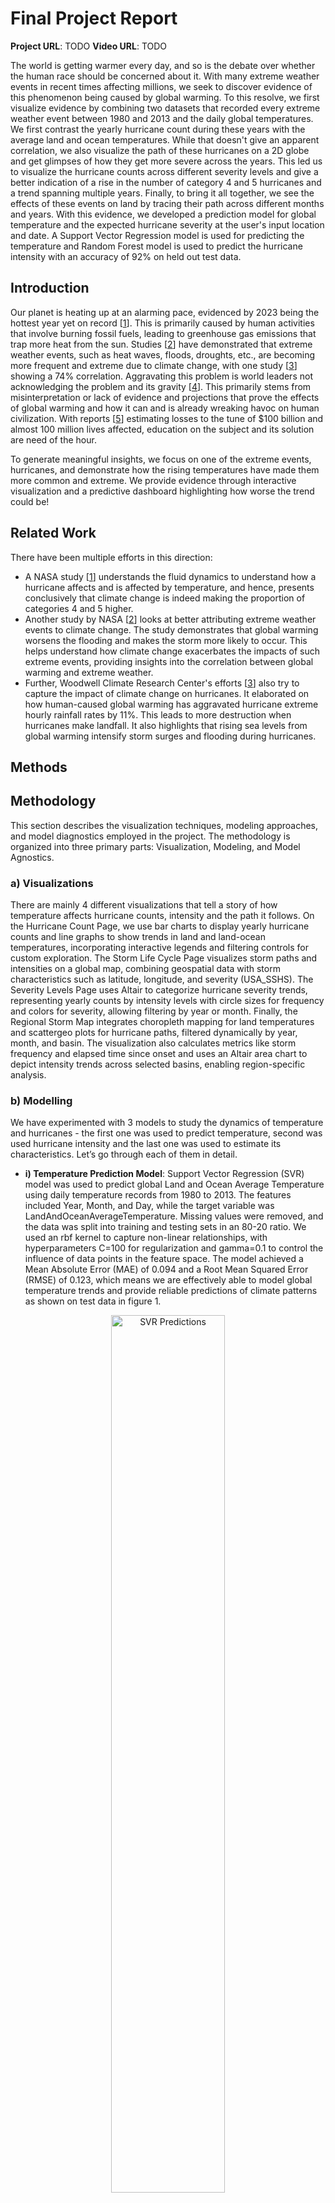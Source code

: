 # Final Project Report

**Project URL**: TODO
**Video URL**: TODO

The world is getting warmer every day, and so is the debate over whether the human race should be concerned about it. With many extreme weather events in recent times affecting millions, we seek to discover evidence of this phenomenon being caused by global warming. To this resolve, we first visualize evidence by combining two datasets that recorded every extreme weather event between 1980 and 2013 and the daily global temperatures. We first contrast the yearly hurricane count during these years with the average land and ocean temperatures. While that doesn't give an apparent correlation, we also visualize the path of these hurricanes on a 2D globe and get glimpses of how they get more severe across the years. This led us to visualize the hurricane counts across different severity levels and give a better indication of a rise in the number of category 4 and 5 hurricanes and a trend spanning multiple years. Finally, to bring it all together, we see the effects of these events on land by tracing their path across different months and years. With this evidence, we developed a prediction model for global temperature and the expected hurricane severity at the user's input location and date. A Support Vector Regression model is used for predicting the temperature and Random Forest model is used to predict the hurricane intensity with an accuracy of 92% on held out test data.

## Introduction
Our planet is heating up at an alarming pace, evidenced by 2023 being the hottest year yet on record [[1](https://climate.copernicus.eu/global-climate-highlights-2023)]. This is primarily caused by human activities that involve burning fossil fuels, leading to greenhouse gas emissions that trap more heat from the sun. Studies [[2](https://science.nasa.gov/climate-change/extreme-weather/)] have demonstrated that extreme weather events, such as heat waves, floods, droughts, etc., are becoming more frequent and extreme due to climate change, with one study [[3](https://interactive.carbonbrief.org/attribution-studies/index.html)] showing a 74% correlation. Aggravating this problem is world leaders not acknowledging the problem and its gravity [[4](https://www.latimes.com/opinion/story/2024-12-02/climate-change-united-states-cop29-trump)]. This primarily stems from misinterpretation or lack of evidence and projections that prove the effects of global warming and how it can and is already wreaking havoc on human civilization. With reports [[5](https://www.rms.com/catastrophe-modeling-report-2023)] estimating losses to the tune of $100 billion and almost 100 million lives affected, education on the subject and its solution are need of the hour.

To generate meaningful insights, we focus on one of the extreme events, hurricanes, and demonstrate how the rising temperatures have made them more common and extreme. We provide evidence through interactive visualization and a predictive dashboard highlighting how worse the trend could be!

## Related Work
There have been multiple efforts in this direction:
- A NASA study [[1](https://science.nasa.gov/earth/climate-change/a-force-of-nature-hurricanes-in-a-changing-climate/)] understands the fluid dynamics to understand how a hurricane affects and is affected by temperature, and hence, presents conclusively that climate change is indeed making the proportion of categories 4 and 5 higher.
- Another study by NASA [[2](https://science.nasa.gov/climate-change/extreme-weather/)] looks at better attributing extreme weather events to climate change. The study demonstrates that global warming worsens the flooding and makes the storm more likely to occur. This helps understand how climate change exacerbates the impacts of such extreme events, providing insights into the correlation between global warming and extreme weather.
- Further, Woodwell Climate Research Center's efforts [[3](https://www.woodwellclimate.org/how-climate-change-is-affecting-hurricanes/)] also try to capture the impact of climate change on hurricanes. It elaborated on how human-caused global warming has aggravated hurricane extreme hourly rainfall rates by 11%. This leads to more destruction when hurricanes make landfall. It also highlights that rising sea levels from global warming intensify storm surges and flooding during hurricanes.

## Methods

## Methodology

This section describes the visualization techniques, modeling approaches, and model diagnostics employed in the project. The methodology is organized into three primary parts: Visualization, Modeling, and Model Agnostics.

### a) Visualizations
There are mainly 4 different visualizations that tell a story of how temperature affects hurricane counts, intensity and the path it follows. On the Hurricane Count Page, we use bar charts to display yearly hurricane counts and line graphs to show trends in land and land-ocean temperatures, incorporating interactive legends and filtering controls for custom exploration. The Storm Life Cycle Page visualizes storm paths and intensities on a global map, combining geospatial data with storm characteristics such as latitude, longitude, and severity (USA_SSHS). The Severity Levels Page uses Altair to categorize hurricane severity trends, representing yearly counts by intensity levels with circle sizes for frequency and colors for severity, allowing filtering by year or month. Finally, the Regional Storm Map integrates choropleth mapping for land temperatures and scattergeo plots for hurricane paths, filtered dynamically by year, month, and basin. The visualization also calculates metrics like storm frequency and elapsed time since onset and uses an Altair area chart to depict intensity trends across selected basins, enabling region-specific analysis.

### b) Modelling
We have experimented with 3 models to study the dynamics of temperature and hurricanes - the first one was used to predict temperature, second was used hurricane intensity and the last one was used to estimate its characteristics. Let’s go through each of them in detail.

- **i) Temperature Prediction Model**: Support Vector Regression (SVR) model was used to predict global Land and Ocean Average Temperature using daily temperature records from 1980 to 2013. The features included Year, Month, and Day, while the target variable was LandAndOceanAverageTemperature. Missing values were removed, and the data was split into training and testing sets in an 80-20 ratio. We used an rbf kernel to capture non-linear relationships, with hyperparameters C=100 for regularization and gamma=0.1 to control the influence of data points in the feature space. The model achieved a Mean Absolute Error (MAE) of 0.094 and a Root Mean Squared Error (RMSE) of 0.123, which means we are effectively able to model global temperature trends and provide reliable predictions of climate patterns as shown on test data in figure 1.

<p align="center">
  <img src="code/images/svr_temperature_predictions.png" alt="SVR Predictions" style="width:60%;">
  <br>
  <em>Figure 1: SVR model Predictions on test data.</em>
</p>



- **ii) Hurricane Intensity Prediction Model**: Random Forest Classifier was employed to predict the USA_SSHS category of hurricanes, using meteorological and temporal features from a merged dataset. The features included latitude LAT, longitude LON, LandAndOceanAverageTemperature (temperature predictor model output will be used as shown in figure 2), month, day and year. Missing data was handled by removing incomplete records, and the dataset was split into an 80-20 training and testing split. We investigated and found that there was class imbalance(40% of the labels were class 2 intensity hurricanes) and addressed that using SMOTE (Synthetic Minority Oversampling Technique), significantly improving the balance of the training set. The input features were scaled using StandardScaler for uniformity. The model, with its ensemble learning approach, was trained on the resampled data and achieved an accuracy score of 0.908 on the test set. Furthermore, we calculated relaxed accuracy which was 97.9% (±1) which highlights the model’s predictive capability even with minor deviations in true labels.

<p align="center">
  <img src="code/images/ModelsBlockDiagram.png" alt="lstm model" style="width:60%;">
  <br>
  <em>Figure 2: High Level Flow showing how both models are related</em>
</p>


- **iii) Hurricane Characteristics Prediction Model**: We created a hybrid model that used LSTM layers for sequential storm data and dense layers for static features to predict hurricane category (USA_SSHS), wind speed, and pressure. It combined time-series features like wind and pressure with static attributes like temperature and location, trained with MinMax scaling and mean squared error. But only less than 10% of the reading recording for each hurricane had the characteristics such as wind speed and pressure. So, in other words the dataset was too sparse and the model ended up overfitting and led to poor generalization as shown from the figure 3. Therefore, it is used in the final implementation.

<p align="center">
  <img src="code/images/predicted_vs_actual_grid.png" alt="lstm model" style="width:60%;">
  <br>
  <em>Figure 3: LSTM time series prediction on entire data</em>
</p>


### c) Model Agnostics
Since there are only two possible features(date, position) for the first model to predict the temperature, we did not perform model agnostics as it is understood that both are necessary features. For hurricane intensity model, we started with LAT', 'LON', 'WMO_WIND', 'WMO_PRES', 'LandAverageTemperature', 'LandAndOceanAverageTemperature’ as features and experimented with all the classical ML algorithms and random forest gave the best performance in terms of accuracy. We went ahead with random forest to perform model agnostics. First, we chose to plot the feature correlation matrix as shown in the figure 4 and saw that 'LandAverageTemperature' and 'LandAndOceanAverageTemperature’ are highly related (correlation value of 1.0). So, removed the redundant feature 'LandAverageTemperature'. 

<p align="center">
  <img src="code/images/feature_correlation_matrix.png" alt="Feature correlation" style="width:60%;">
  <br>
  <em>Figure 4: Feature correlation matrix</em>
</p>

Next, we examined the feature importance bar chart as shown in figure 5 to see if there are any features that are not contributing to the target (hurricane intensity). 

<p align="center">
  <img src="code/images/feature_importances.png" alt="random forest model" style="width:60%;">
  <br>
  <em>Figure 5: Feature importance for random forest model</em>
</p>

To further understand the predictions of the model and analyze feature importance at the instance level, we performed LIME (Local Interpretable Model-agnostic Explanations) that helps explain the contribution of individual features (e.g., latitude, longitude, wind speed, pressure) to the model's prediction for a specific instance. So, it provided insights into how the features influenced the predicted hurricane intensity, making the model's decision-making process more transparent. For example, the analysis showed that features like wind speed and pressure often had the highest impact on the predictions for severe storms and other contributions for each of the classes is shown in the figure 6. Finally, for the time series LSTM model, we noticed early on that it did not perform well on new inputs due to overfitting and did not continue with any deep analysis, since we already came to the conclusion that the data set was too sparse to train a deep learning model.

<p align="center">
  <img src="code/images/LIMEAnalysis" alt="random forest model" style="width:70%;">
  <br>
  <em>Figure 6: LIME Analysis of random forest predictions</em>
</p>

## Results

## Discussion

## Future Work
